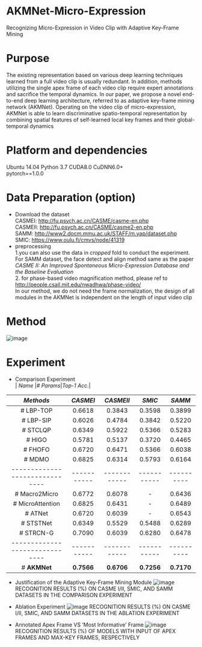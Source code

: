 # AKMNet-Micro-Expression
Recognizing Micro-Expression in Video Clip  with Adaptive Key-Frame Mining
# Purpose
  The existing representation based on various deep learning techniques learned from a full video clip is usually redundant. In addition, methods utilizing the single apex frame of each video clip require expert annotations and sacrifice the temporal dynamics. In our paper, we propose a novel end-to-end deep learning architecture, referred to as adaptive key-frame mining network (AKMNet). Operating on the video clip of micro-expression, AKMNet is able to learn discriminative spatio-temporal representation by combining spatial features of self-learned local key frames and their global-temporal dynamics  



# Platform and dependencies
Ubuntu 14.04  Python 3.7  CUDA8.0 CuDNN6.0+  
pytorch==1.0.0  

# Data Preparation (option)
* Download the dataset  
  CASMEI: http://fu.psych.ac.cn/CASME/casme-en.php   
  CASMEII: http://fu.psych.ac.cn/CASME/casme2-en.php  
  SAMM: http://www2.docm.mmu.ac.uk/STAFF/m.yap/dataset.php  
  SMIC: https://www.oulu.fi/cmvs/node/41319  
* preprocessing  
  1.you can also use the data in *cropped* fold to conduct the experiment. For SAMM dataset, the face detect and align method same as the paper *CASME II: An Improved Spontaneous Micro-Expression Database and the Baseline Evaluation*  
  2. for phase-based video magnification method, please ref to http://people.csail.mit.edu/nwadhwa/phase-video/  
  In our method, we do not need the frame normalization, the design of all modules in the AKMNet is independent on the length of input video clip  

# Method
![image](https://github.com/Trunpm/AKMNet-Micro-Expression/blob/main/docs/module.jpg)  

# Experiment
* Comparison Experiment  
|    *Name*         |*# Params*|*Top-1 Acc.*|

|    *Methods*         |*CASMEI*|*CASMEII*|*SMIC*|*SAMM*|
|:-----------------:|:--------:|:----------:|:----------:|:----------:|
| # LBP-TOP                     |   0.6618  |   0.3843   |   0.3598  |  0.3899  |
| # LBP-SIP                    |   0.6026  |   0.4784   |   0.3842  |  0.5220  |
| # STCLQP                     |   0.6349  |   0.5922   |   0.5366  |  0.5283  |
| # HIGO                       |   0.5781  |   0.5137   |   0.3720  |  0.4465  |
| # FHOFO                      |   0.6720  |   0.6471   |   0.5366  |  0.6038  |
| # MDMO                       |   0.6825  |   0.6314   |   0.5793  |  0.6164  |
|------------------------------|-----------|------------|-----------|----------|
| # Macro2Micro                |   0.6772  |   0.6078   |     -     |  0.6436  |
| # MicroAttention             |   0.6825  |   0.6431   |     -     |  0.6489  |
| # ATNet                      |   0.6720  |   0.6039   |     -     |  0.6543  |
| # STSTNet                    |   0.6349  |   0.5529   |   0.5488  |  0.6289  |
| # STRCN-G                    |   0.7090  |   0.6039   |   0.6280  |  0.6478  |
|------------------------------|-----------|------------|-----------|----------|
| # **AKMNet**                 |**0.7566** |**0.6706**  |**0.7256** |**0.7170**|

* Justification of the Adaptive Key-Frame Mining Module
  ![image](https://github.com/Trunpm/AKMNet-Micro-Expression/blob/main/docs/Table_IV.jpg) 
  RECOGNITION RESULTS (%) ON CASME I/II, SMIC, AND SAMM DATASETS IN THE COMPARISON EXPERIMENT

* Ablation Experiment
  ![image](https://github.com/Trunpm/AKMNet-Micro-Expression/blob/main/docs/Table_V.jpg) 
  RECOGNITION RESULTS (%) ON CASME I/II, SMIC, AND SAMM DATASETS IN THE ABLATION EXPERIMENT

* Annotated Apex Frame VS ‘Most Informative’ Frame
  ![image](https://github.com/Trunpm/AKMNet-Micro-Expression/blob/main/docs/Table_VII.jpg) 
  RECOGNITION RESULTS (%) OF MODELS WITH INPUT OF APEX  FRAMES AND MAX-KEY FRAMES, RESPECTIVELY


